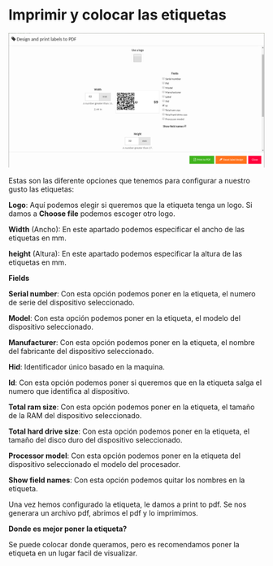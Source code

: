 # Imprimir y colocar las etiquetas

![](../../.gitbook/assets/imprimir-y-colocar-las-etiquetas%20%281%29.png)

Estas son las diferente opciones que tenemos para configurar a nuestro gusto las etiquetas:

**Logo**: Aquí podemos elegir si queremos que la etiqueta tenga un logo. Si damos a **Choose file** podemos escoger otro logo.

**Width** \(Ancho\): En este apartado podemos especificar el ancho de las etiquetas en mm.

**height** \(Altura\): En este apartado podemos especificar la altura de las etiquetas en mm.

**Fields**

**Serial number**: Con esta opción podemos poner en la etiqueta, el numero de serie del dispositivo seleccionado.

**Model**: Con esta opción podemos poner en la etiqueta, el modelo del dispositivo seleccionado.

**Manufacturer**: Con esta opción podemos poner en la etiqueta, el nombre del fabricante del dispositivo seleccionado.

**Hid**: Identificador único basado en la maquina.

**Id**: Con esta opción podemos poner si queremos que en la etiqueta salga el numero que identifica al dispositivo.

**Total ram size**: Con esta opción podemos poner en la etiqueta, el tamaño de la RAM del dispositivo seleccionado.

**Total hard drive size**: Con esta opción podemos poner en la etiqueta, el tamaño del disco duro del dispositivo seleccionado.

**Processor model**: Con esta opción podemos poner en la etiqueta del dispositivo seleccionado el modelo del procesador.

**Show field names**: Con esta opción podemos quitar los nombres en la etiqueta.

Una vez hemos configurado la etiqueta, le damos a print to pdf. Se nos generara un archivo pdf, abrimos el pdf y lo imprimimos.

**Donde es mejor poner la etiqueta?**

Se puede colocar donde queramos, pero es recomendamos poner la etiqueta en un lugar facil de visualizar.



